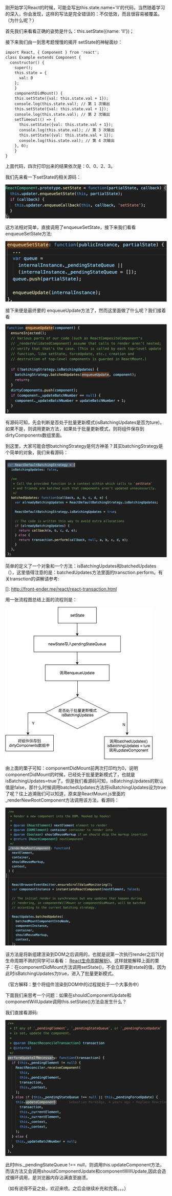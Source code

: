 刚开始学习React的时候，可能会写出this.state.name='ll'的代码，当然随着学习的深入，你会发现，这样的写法是完全错误的：不仅低效，而且很容易被覆盖。（为什么呢？）

首先我们来看看正确的姿势是什么：this.setState({name: 'll'})；

接下来我们由一到思考题慢慢的揭开 setState的神秘面纱：

```react
import React, { Component } from 'react';
class Example extends Component { 
  constructor() {
    super(); 
    this.state = {
      val: 0 
    };
	}
	componentDidMount() {
    this.setState({val: this.state.val + 1}); 
    console.log(this.state.val); // 第 1 次输出
    this.setState({val: this.state.val + 1}); 
    console.log(this.state.val); // 第 2 次输出
    setTimeout(() => {
      this.setState({val: this.state.val + 1}); 
      console.log(this.state.val); // 第 3 次输出
      this.setState({val: this.state.val + 1});
      console.log(this.state.val); // 第 4 次输出
    }, 0);
	}
}	
```

上面代码，四次打印出来的结果依次是：0、0、2、3。

我们先来看一下setState的相关源码：

![image-20190102171529318](../images/setState1.png)

这方法相对简单，直接调用了enqueueSetState，接下来我们看看enqueueSetState方法:

![image-20190102171820339](../images/setState2.png)

接下来便是最终要的 enqueueUpdate方法了，然而这里面做了什么呢？我们接着看

![image-20190102172200701](../images/setState3.png)

有源码可知，先会判断是否处于批量更新模式(isBatchingUpdates是否为ture)，如果不是，则调用更新方法，如果处于批量更新模式，则将组件保存到 dirtyComponents数组里面。

到这里，大家可能会想batchingStrategy是何方神圣？其实batchingStrategy是个简单的对象，我们来看源码：

![image-20190102173756320](../images/setState4.png)

简单的定义了一个对象和一个方法：isBatchingUpdates和batchedUpdates（），这里值得注意的是：batchedUpdates方法里面的transction.perform。有关transction的讲解请参考:

[]: http://front-ender.me/react/react-transaction.html

用一张流程图总结上面的流程则是：

![setState6](../images/setState6.png)

由上面的栗子可知：componentDidMount前两次打印均为0，说明componentDidMount的时候，已经处于批量更新模式了，也就是isBatchingUpdates=true了。但是我们看源码可知，isBatchingUpdates的默认值是false，那什么时候调用batchedUpdates方法将isBatchingUpdates设为true了呢？往上追溯我们可以知道，原来是ReactMount.js里面的_renderNewRootComponent方法调用该方法，看源码：

![image-20190102181616636](../images/setState5.png)

该方法是将新组建渲染到DOM之后调用的，也就是说第一次执行render之后?(对生命周期不熟的同学可以看看： [React生命周期解析](https://github.com/liyanging/articles/blob/master/react/life-cycle.md))。这样就能解释上面的栗子：在componentDidMount方法调用setState()，不会立即更新state的值，因为此时isBatchingUpdates为true，进入了批量更新模式。

（官方解释：整个将组件渲染到DOM中的过程就处于一个大事务中）



下面我们来思考一个问题：如果在shouldComponentUpdate和componentWillUpdate调用this.setState()方法会发生什么？

我们直接看源码:

![image-20190102184320205](../images/setState7.png)

此时this._pendingStateQueue !== null，则调用this.updateComponent方法，而该方法又会调用shouldComponentUpdate和componentWillUpdate,因此会造成循环调用，是浏览器内存沾满直至崩溃。

（如有说得不妥之处，欢迎来喷。之后会继续补充和完善。。。）


